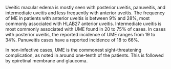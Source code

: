 Uveitic macular edema is mostly seen with posterior uveitis, panuveitis, and intermediate uveitis and less frequently with anterior uveitis. The frequency of ME in patients with anterior uveitis is between 9% and 28%, most commonly associated with HLAB27 anterior uveitis. Intermediate uveitis is most commonly associated with UME found in 20 to 75% of cases. In cases with posterior uveitis, the reported incidence of UME ranges from 19 to 34%. Panuveitis cases have a reported incidence of 18 to 66%.

In non-infective cases, UME is the commonest sight-threatening complication, as noted in around one-tenth of the patients. This is followed by epiretinal membrane and glaucoma.